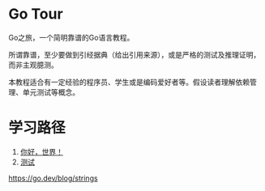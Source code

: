 # Go Tour

Go之旅，一个简明靠谱的Go语言教程。

所谓靠谱，至少要做到引经据典（给出引用来源），或是严格的测试及推理证明，而非主观臆测。

本教程适合有一定经验的程序员、学生或是编码爱好者等。假设读者理解依赖管理、单元测试等概念。

# 学习路径

1. [你好，世界！](docs/hello_world.md)
2. [测试](docs/testing.md)

https://go.dev/blog/strings